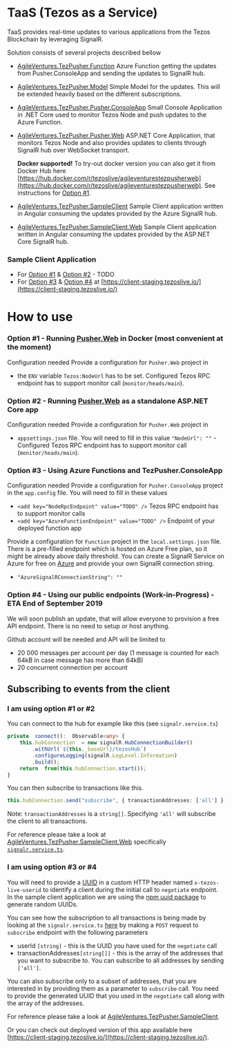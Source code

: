 

# TaaS (Tezos as a Service)
TaaS provides real-time updates to various applications from the Tezos Blockchain by leveraging SignalR. 

Solution consists of several projects described bellow

 - [AgileVentures.TezPusher.Function](https://github.com/agile-ventures/TaaS/tree/master/AgileVentures.TezPusher.Function)
Azure Function getting the updates from Pusher.ConsoleApp and sending the updates to SignalR hub.

 - [AgileVentures.TezPusher.Model](https://github.com/agile-ventures/TaaS/tree/master/AgileVentures.TezPusher.Model)
Simple Model for the updates. This will be extended heavily based on the different subscriptions.

 - [AgileVentures.TezPusher.Pusher.ConsoleApp](https://github.com/agile-ventures/TaaS/tree/master/AgileVentures.TezPusher.Pusher.ConsoleApp)
Small Console Application in .NET Core used to monitor Tezos Node and push updates to the Azure Function. 

 - [AgileVentures.TezPusher.Pusher.Web](https://github.com/agile-ventures/TaaS/tree/master/AgileVentures.TezPusher.Pusher.Web)
ASP.NET Core Application, that monitors Tezos Node and also provides updates to clients through SignalR hub over WebSocket transport. 

	**Docker supported!** 
	To try-out docker version you can also get it from  Docker Hub here [https://hub.docker.com/r/tezoslive/agileventurestezpusherweb](https://hub.docker.com/r/tezoslive/agileventurestezpusherweb).  See instructions for [Option #1](#option-1---running-pusherweb-in-docker-most-convenient-at-the-moment).

 - [AgileVentures.TezPusher.SampleClient](https://github.com/agile-ventures/TaaS/tree/master/AgileVentures.TezPusher.SampleClient)
 Sample Client application written in Angular consuming the updates provided by the Azure SignalR hub.   
 
 - [AgileVentures.TezPusher.SampleClient.Web](https://github.com/agile-ventures/TaaS/tree/master/AgileVentures.TezPusher.SampleClient.Web)
 Sample Client application written in Angular consuming the updates provided by the  ASP.NET Core SignalR hub. 

### Sample Client Application
- For [Option #1](#option-1---running-pusherweb-in-docker-most-convenient-at-the-moment) & [Option #2](#option-2---running-pusherweb-as-a-standalone-aspnet-core-app) - TODO
- For  [Option #3](#option-3---using-azure-functions-and-tezpusherconsoleapp) & [Option #4](#option-4---using-our-public-endpoints-work-in-progress---eta-end-of-september-2019) at [https://client-staging.tezoslive.io/](https://client-staging.tezoslive.io/)

# How to use

### Option #1 - Running [Pusher.Web](https://github.com/agile-ventures/TaaS/tree/master/AgileVentures.TezPusher.Pusher.Web) in Docker (most convenient at the moment)
Configuration needed
Provide a configuration for `Pusher.Web` project in 
- the `ENV` variable `Tezos:NodeUrl` has to be set. Configured Tezos RPC endpoint has to support monitor call (`monitor/heads/main`).

### Option #2 - Running [Pusher.Web](https://github.com/agile-ventures/TaaS/tree/master/AgileVentures.TezPusher.Pusher.Web) as a standalone ASP.NET Core app
Configuration needed
Provide a configuration for `Pusher.Web` project in 
- `appsettings.json` file. You will need to fill in this value `"NodeUrl": ""` - Configured Tezos RPC endpoint has to support monitor call (`monitor/heads/main`).

### Option #3 - Using Azure Functions and TezPusher.ConsoleApp
Configuration needed
Provide a configuration for `Pusher.ConsoleApp` project in the `app.config` file. You will need to fill in these values
 - `<add key="NodeRpcEndpoint" value="TODO" />` Tezos RPC endpoint has to support monitor calls
 - `<add key="AzureFunctionEndpoint" value="TODO" />` Endpoint of your deployed function app

Provide a configuration for `Function` project in the `local.settings.json` file. 
There is a pre-filled endpoint which is hosted on Azure Free plan, so it might be already above daily threshold. You can create a SignalR Service on Azure for free on [Azure](https://azure.microsoft.com/en-us/) and provide your own SignalR connection string.
 - `"AzureSignalRConnectionString": ""`	

### Option #4 - Using our public endpoints (Work-in-Progress) - ETA End of September 2019
We will soon publish an update, that will allow everyone to provision a free API endpoint. There is no need to setup or host anything. 

Github account will be needed and API will be limited to 
- 20 000 messages per account per day (1 message is counted for each 64kB in case message has more than 64kB)
- 20 concurrent connection per account

## Subscribing to events from the client

### I am using option #1 or #2

You can connect to the hub for example like this (see `signalr.service.ts`)
```typescript
private  connect():  Observable<any> {
	this.hubConnection  = new signalR.HubConnectionBuilder()
		.withUrl(`${this._baseUrl}/tezosHub`)
		.configureLogging(signalR.LogLevel.Information)
		.build();
	return  from(this.hubConnection.start());
}
```
You can then subscribe to transactions like this. 
```typescript
this.hubConnection.send("subscribe", { transactionAddresses: ['all'] });
```
Note: `transactionAddresses` is a `string[]`. Specifying `'all'` will subscribe the client to all transactions.

For reference please take a look at [AgileVentures.TezPusher.SampleClient.Web](https://github.com/agile-ventures/TaaS/tree/master/AgileVentures.TezPusher.SampleClient.Web) specifically [`signalr.service.ts`](https://github.com/agile-ventures/TaaS/blob/84fe386b38f5e488a194a2aa531b109c7dc435d6/AgileVentures.TezPusher.SampleClient.Web/src/app/signalr.service.ts#L65).

### I am using option #3 or #4

You will need to provide a [UUID](https://en.wikipedia.org/wiki/Universally_unique_identifier) in a custom HTTP header named `x-tezos-live-userid` to identify a client during the initial call to `negotiate` endpoint. In the sample client application we are using the [npm uuid package](https://www.npmjs.com/package/uuid) to generate random UUIDs. 

You can see how the subscription to all transactions is being made by looking at the `signalr.service.ts` [here](https://github.com/agile-ventures/TaaS/blob/master/AgileVentures.TezPusher.SampleClient/src/app/signalr.service.ts) by making a `POST` request to `subscribe` endpoint with the following parameters

 - userId `[string]` - this is the UUID you have used for the `negotiate` call
 - transactionAddresses`[string[]]` - this is the array of the addresses that you want to subscribe to. You can subscribe to all addresses by sending `['all']`.

You can also subscribe only to a subset of addresses, that you are interested in by providing them as a parameter to `subscribe` call. 
You need to provide the generated UUID that you used in the `negotiate` call along with the array of the addresses.

For reference please take a look at  [AgileVentures.TezPusher.SampleClient](https://github.com/agile-ventures/TaaS/tree/master/AgileVentures.TezPusher.SampleClient).

Or you can check out deployed version of this app available here [https://client-staging.tezoslive.io/](https://client-staging.tezoslive.io/).
